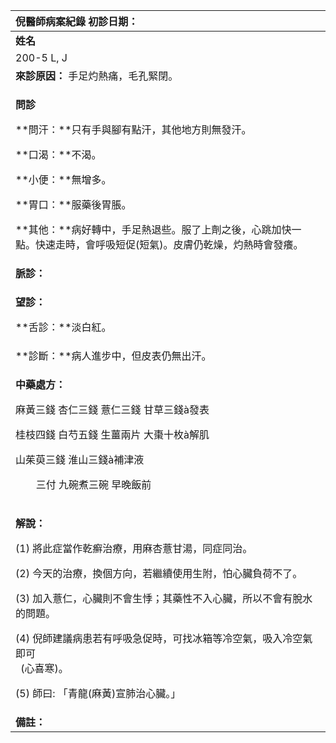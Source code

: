 ﻿|**倪醫師病案紀錄**     					初診日期：|
| :- |
|**姓名**|**性別**|**年齡及體型**|**來診日期**|
|200-5 L, J|F|16, 瘦|04/25/2008|
|**來診原因：** 手足灼熱痛，毛孔緊閉。|
|<p>**問診**</p><p>**問汗：**只有手與腳有點汗，其他地方則無發汗。</p><p>**口渴：**不渴。</p><p>**小便：**無增多。 </p><p>**胃口：**服藥後胃脹。</p><p>**其他：**病好轉中，手足熱退些。服了上劑之後，心跳加快一點。快速走時，會呼吸短促(短氣)。皮膚仍乾燥，灼熱時會發癢。                                                                                                                                                                                                                                      </p>|
|**脈診：**|
|<p>**望診：**</p><p>**舌診：**淡白紅。</p>|
|**診斷：**病人進步中，但皮表仍無出汗。|
|<p>**中藥處方：**</p><p>麻黃三錢 杏仁三錢 薏仁三錢 甘草三錢à發表</p><p>桂枝四錢 白芍五錢 生薑兩片 大棗十枚à解肌</p><p>山茱萸三錢 淮山三錢à補津液</p><p>`	`三付 九碗煮三碗 早晚飯前</p>|
|<p>**解說：**</p><p>(1) 將此症當作乾癬治療，用麻杏薏甘湯，同症同治。</p><p>(2) 今天的治療，換個方向，若繼續使用生附，怕心臟負荷不了。</p><p>(3) 加入薏仁，心臟則不會生悸；其藥性不入心臟，所以不會有脫水的問題。</p><p>(4) 倪師建議病患若有呼吸急促時，可找冰箱等冷空氣，吸入冷空氣即可<br>    ` `(心喜寒)。</p><p>(5) 師曰: 「青龍(麻黃)宣肺治心臟。」</p>|
|**備註：** |



